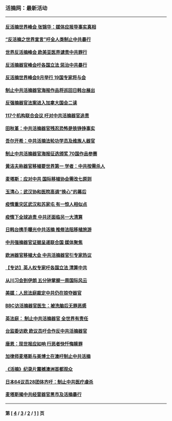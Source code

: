 ### 活摘网：最新活动
---
#### [反活摘世界峰会 张锦华：媒体应报导事实真相](../../pages/nf5883/n13278502.md?10090430) 
#### [“反活摘之世界宣言”吁全人类制止中共暴行](../../pages/nf5883/n13259730.md?10090430) 
#### [世界反活摘峰会 欧美亚医界谴责中共罪行](../../pages/nf5883/n13253550.md?10090430) 
#### [反活摘器官峰会吁各国立法 惩治中共暴行](../../pages/nf5883/n13245052.md?10090430) 
#### [反活摘世界峰会9月举行 19国专家将与会](../../pages/nf5883/n13201492.md?10090430) 
#### [制止中共活摘器官海报作品将巡回日韩台展出](../../pages/nf5883/n13177791.md?10090430) 
#### [反强摘器官法案进入加拿大国会二读](../../pages/nf5883/n13033450.md?10090430) 
#### [117个机构联合会议 吁对中共活摘器官追责](../../pages/nf5883/n12775087.md?10090430) 
#### [田秋堇：中共活摘器官残忍恐怖是铁铮铮事实](../../pages/nf5883/n12702148.md?10090430) 
#### [吾尔开希：中共活摘法轮功学员及维族人器官](../../pages/nf5883/n12693197.md?10090430) 
#### [制止中共活摘器官海报征选颁奖 70国作品参赛](../../pages/nf5883/n12692050.md?10090430) 
#### [黄洁夫称器官移植要世界第一 学者：中共按需杀人](../../pages/nf5883/n12572329.md?10090430) 
#### [麦塔斯：应对中共 国际移植协会需改七原则](../../pages/nf5883/n12514711.md?10090430) 
#### [玉清心：武汉协和医院高调“换心”的幕后](../../pages/nf5883/n12298730.md?10090430) 
#### [疫情重灾区武汉和苏家屯 有一惊人相似点](../../pages/nf5883/n12150824.md?10090430) 
#### [疫情下全球追责 中共还面临另一大清算](../../pages/nf5883/n12070397.md?10090430) 
#### [日韩台携手曝光中共活摘 推修法阻移植旅游](../../pages/nf5883/n11712046.md?10090430) 
#### [中共强摘器官证据呈递联合国 媒体聚焦](../../pages/nf5883/n11546426.md?10090430) 
#### [欧洲器官移植大会 中共活摘器官引专家热议](../../pages/nf5883/n11539095.md?10090430) 
#### [【专访】英人权专家吁各国立法 清算中共](../../pages/nf5883/n11367315.md?10090430) 
#### [从川习会到伊朗 五分钟掌握一周国际风云](../../pages/nf5883/n11338520.md?10090430) 
#### [美媒：人民法庭裁定中共仍在掠夺器官](../../pages/nf5883/n11334897.md?10090430) 
#### [BBC访活摘器官医生：被洗脑后无罪恶感](../../pages/nf5883/n11335935.md?10090430) 
#### [英法庭： 制止中共活摘器官 全世界有责任](../../pages/nf5883/n11330691.md?10090430) 
#### [台监委访欧 欧议员吁合作反中共活摘器官](../../pages/nf5883/n11109190.md?10090430) 
#### [唐恩：现世报应如响 行恶者快忏悔赎罪](../../pages/nf5883/n11104016.md?10090430) 
#### [加律师麦塔斯与美博士在澳吁制止中共活摘](../../pages/nf5883/n10724764.md?10090430) 
#### [《活摘》纪录片震撼澳洲首都观众](../../pages/nf5883/n10722747.md?10090430) 
#### [日本64议员28团体齐吁：制止中共医疗虐杀](../../pages/nf5883/n10587757.md?10090430) 
#### [麦塔斯揭中共经营器官黑市及活摘暴行](../../pages/nf5883/n10442407.md?10090430) 

---
#### 第 [ [4](./4.md?10090430) / [3](./3.md?10090430) / [2](./2.md?10090430) / [1](./1.md?10090430) ] 页
